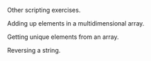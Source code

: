 Other scripting exercises.


Adding up elements in a multidimensional array.

Getting unique elements from an array.

Reversing a string.
